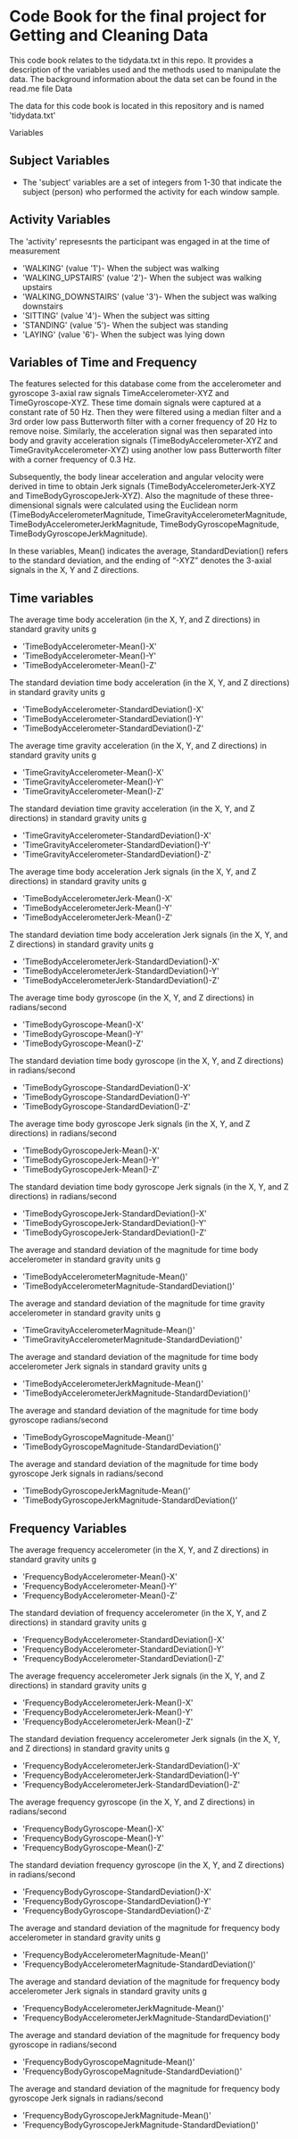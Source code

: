 # Code Book for the final project for Getting and Cleaning Data
This code book relates to the tidydata.txt in this repo. It provides a description of the variables used and the methods used to manipulate the data. 
The background information about the data set can be found in the read.me file
Data

The data for this code book is located in this repository and is named 'tidydata.txt'

Variables

## Subject Variables
* The 'subject' variables are a set of integers from 1-30 that indicate the subject (person) who performed the activity for each window sample.

## Activity Variables
The 'activity' represesnts the participant was engaged in at the time of measurement
* 'WALKING' (value '1')- When the subject was walking
* 'WALKING_UPSTAIRS' (value '2')- When the subject was walking upstairs
* 'WALKING_DOWNSTAIRS' (value '3')- When the subject was walking downstairs
* 'SITTING' (value '4')- When the subject was sitting
* 'STANDING' (value '5')- When the subject was standing
* 'LAYING' (value '6')- When the subject was lying down

## Variables of Time and Frequency
The features selected for this database come from the accelerometer and gyroscope 3-axial raw signals TimeAccelerometer-XYZ and TimeGyroscope-XYZ. These time domain signals were captured at a constant rate of 50 Hz. Then they were filtered using a median filter and a 3rd order low pass Butterworth filter with a corner frequency of 20 Hz to remove noise. Similarly, the acceleration signal was then separated into body and gravity acceleration signals (TimeBodyAccelerometer-XYZ and TimeGravityAccelerometer-XYZ) using another low pass Butterworth filter with a corner frequency of 0.3 Hz. 

Subsequently, the body linear acceleration and angular velocity were derived in time to obtain Jerk signals (TimeBodyAccelerometerJerk-XYZ and TimeBodyGyroscopeJerk-XYZ). Also the magnitude of these three-dimensional signals were calculated using the Euclidean norm (TimeBodyAccelerometerMagnitude, TimeGravityAccelerometerMagnitude, TimeBodyAccelerometerJerkMagnitude, TimeBodyGyroscopeMagnitude, TimeBodyGyroscopeJerkMagnitude). 


In these variables, Mean() indicates the average, StandardDeviation() refers to the standard deviation, and the ending of “-XYZ” denotes the 3-axial signals in the X, Y and Z directions.

## Time variables
The average time body acceleration (in the X, Y, and Z directions) in standard gravity units g
* 'TimeBodyAccelerometer-Mean()-X'
* 'TimeBodyAccelerometer-Mean()-Y' 
* 'TimeBodyAccelerometer-Mean()-Z'

The standard deviation time body acceleration (in the X, Y, and Z directions) in standard gravity units g
* 'TimeBodyAccelerometer-StandardDeviation()-X'
* 'TimeBodyAccelerometer-StandardDeviation()-Y' 
* 'TimeBodyAccelerometer-StandardDeviation()-Z' 

The average time gravity acceleration (in the X, Y, and Z directions) in standard gravity units g
* 'TimeGravityAccelerometer-Mean()-X' 
* 'TimeGravityAccelerometer-Mean()-Y'
* 'TimeGravityAccelerometer-Mean()-Z'

The standard deviation time gravity acceleration (in the X, Y, and Z directions) in standard gravity units g
* 'TimeGravityAccelerometer-StandardDeviation()-X' 
* 'TimeGravityAccelerometer-StandardDeviation()-Y'
* 'TimeGravityAccelerometer-StandardDeviation()-Z'

The average time body acceleration Jerk signals (in the X, Y, and Z directions) in standard gravity units g
* 'TimeBodyAccelerometerJerk-Mean()-X'
* 'TimeBodyAccelerometerJerk-Mean()-Y' 
* 'TimeBodyAccelerometerJerk-Mean()-Z'

The standard deviation time body acceleration Jerk signals (in the X, Y, and Z directions) in standard gravity units g
* 'TimeBodyAccelerometerJerk-StandardDeviation()-X'
* 'TimeBodyAccelerometerJerk-StandardDeviation()-Y'
* 'TimeBodyAccelerometerJerk-StandardDeviation()-Z'

The average time body gyroscope (in the X, Y, and Z directions) in radians/second
* 'TimeBodyGyroscope-Mean()-X'
* 'TimeBodyGyroscope-Mean()-Y'
* 'TimeBodyGyroscope-Mean()-Z'

The standard deviation time body gyroscope (in the X, Y, and Z directions) in radians/second
* 'TimeBodyGyroscope-StandardDeviation()-X'
* 'TimeBodyGyroscope-StandardDeviation()-Y'
* 'TimeBodyGyroscope-StandardDeviation()-Z'

The average time body gyroscope Jerk signals (in the X, Y, and Z directions) in radians/second
* 'TimeBodyGyroscopeJerk-Mean()-X'
* 'TimeBodyGyroscopeJerk-Mean()-Y'
* 'TimeBodyGyroscopeJerk-Mean()-Z'

The standard deviation time body gyroscope Jerk signals (in the X, Y, and Z directions) in radians/second
* 'TimeBodyGyroscopeJerk-StandardDeviation()-X'
* 'TimeBodyGyroscopeJerk-StandardDeviation()-Y'
* 'TimeBodyGyroscopeJerk-StandardDeviation()-Z'

The average and standard deviation of the magnitude for time body accelerometer in standard gravity units g
* 'TimeBodyAccelerometerMagnitude-Mean()'
* 'TimeBodyAccelerometerMagnitude-StandardDeviation()'

The average and standard deviation of the magnitude for time gravity accelerometer in standard gravity units g
* 'TimeGravityAccelerometerMagnitude-Mean()' 
* 'TimeGravityAccelerometerMagnitude-StandardDeviation()' 

The average and standard deviation of the magnitude for time body accelerometer Jerk signals in standard gravity units g
* 'TimeBodyAccelerometerJerkMagnitude-Mean()'
* 'TimeBodyAccelerometerJerkMagnitude-StandardDeviation()' 

The average and standard deviation of the magnitude for time body gyroscope radians/second
* 'TimeBodyGyroscopeMagnitude-Mean()'
* 'TimeBodyGyroscopeMagnitude-StandardDeviation()'

The average and standard deviation of the magnitude for time body gyroscope Jerk signals in radians/second
* 'TimeBodyGyroscopeJerkMagnitude-Mean()'
* 'TimeBodyGyroscopeJerkMagnitude-StandardDeviation()' 

## Frequency Variables
The average frequency accelerometer (in the X, Y, and Z directions) in standard gravity units g
* 'FrequencyBodyAccelerometer-Mean()-X'
* 'FrequencyBodyAccelerometer-Mean()-Y'
* 'FrequencyBodyAccelerometer-Mean()-Z'

The standard deviation of frequency accelerometer (in the X, Y, and Z directions) in standard gravity units g
* 'FrequencyBodyAccelerometer-StandardDeviation()-X'
* 'FrequencyBodyAccelerometer-StandardDeviation()-Y' 
* 'FrequencyBodyAccelerometer-StandardDeviation()-Z' 

The average frequency accelerometer Jerk signals (in the X, Y, and Z directions) in standard gravity units g
* 'FrequencyBodyAccelerometerJerk-Mean()-X'
* 'FrequencyBodyAccelerometerJerk-Mean()-Y' 
* 'FrequencyBodyAccelerometerJerk-Mean()-Z' 

The standard deviation frequency accelerometer Jerk signals (in the X, Y, and Z directions) in standard gravity units g
* 'FrequencyBodyAccelerometerJerk-StandardDeviation()-X'
* 'FrequencyBodyAccelerometerJerk-StandardDeviation()-Y' 
* 'FrequencyBodyAccelerometerJerk-StandardDeviation()-Z' 

The average frequency gyroscope (in the X, Y, and Z directions) in radians/second
* 'FrequencyBodyGyroscope-Mean()-X'
* 'FrequencyBodyGyroscope-Mean()-Y' 
* 'FrequencyBodyGyroscope-Mean()-Z'

The standard deviation frequency gyroscope (in the X, Y, and Z directions) in radians/second
* 'FrequencyBodyGyroscope-StandardDeviation()-X'
* 'FrequencyBodyGyroscope-StandardDeviation()-Y' 
* 'FrequencyBodyGyroscope-StandardDeviation()-Z' 

The average and standard deviation of the magnitude for frequency body accelerometer in standard gravity units g
* 'FrequencyBodyAccelerometerMagnitude-Mean()'
* 'FrequencyBodyAccelerometerMagnitude-StandardDeviation()' 

The average and standard deviation of the magnitude for frequency body accelerometer Jerk signals in standard gravity units g
* 'FrequencyBodyAccelerometerJerkMagnitude-Mean()'
* 'FrequencyBodyAccelerometerJerkMagnitude-StandardDeviation()'

The average and standard deviation of the magnitude for frequency body gyroscope in radians/second
* 'FrequencyBodyGyroscopeMagnitude-Mean()'
* 'FrequencyBodyGyroscopeMagnitude-StandardDeviation()' 

The average and standard deviation of the magnitude for frequency body gyroscope Jerk signals in radians/second
* 'FrequencyBodyGyroscopeJerkMagnitude-Mean()'
* 'FrequencyBodyGyroscopeJerkMagnitude-StandardDeviation()'



